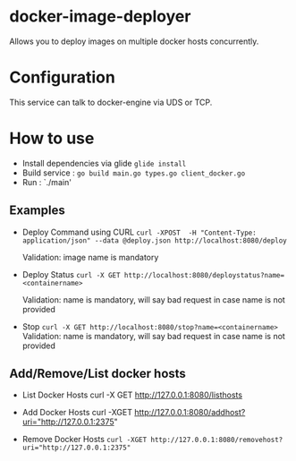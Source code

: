 # docker-image-deployer
Allows you to deploy images on multiple docker hosts concurrently.


# Configuration
This service can talk to docker-engine via UDS or TCP.

# How to use

- Install dependencies via glide `glide install`
- Build service : `go build main.go types.go client_docker.go`
- Run : `./main'

## Examples
- Deploy Command using CURL
    `curl -XPOST  -H "Content-Type: application/json" --data @deploy.json http://localhost:8080/deploy`

    Validation: image name is mandatory

- Deploy Status
    `curl -X GET http://localhost:8080/deploystatus?name=<containername>`

    Validation: name is mandatory, will say bad request in case name is not provided

- Stop
    `curl -X GET http://localhost:8080/stop?name=<containername>`
    Validation: name is mandatory, will say bad request in case name is not provided


## Add/Remove/List docker hosts

- List Docker Hosts
    curl -X GET http://127.0.0.1:8080/listhosts

- Add Docker Hosts
    curl -XGET http://127.0.0.1:8080/addhost?uri="http://127.0.0.1:2375"

- Remove Docker Hosts
    `curl -XGET http://127.0.0.1:8080/removehost?uri="http://127.0.0.1:2375"`


